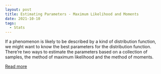 ```yaml
---
layout: post
title: Estimating Parameters - Maximum Likelihood and Moments
date: 2021-10-10
tags:
  - Stats
---
```


If a phenomenon is likely to be described by a kind of distribution function, we might want to
know the best parameters for the distribution function. There’re two ways to estimate the parameters based
on a collection of samples, the method of maximum likelihood and the method of moments.

<a href="/pdf/estimate.pdf" target="_blank">Read more</a>
